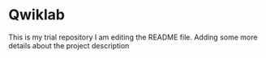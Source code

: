 # Qwiklab
This is my trial repository
I am editing the README file. Adding some more details about the project description
